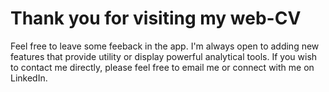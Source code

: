 # Thank you for visiting my web-CV

Feel free to leave some feeback in the app. I'm always open to adding new features that provide utility or display
powerful analytical tools. If you wish to contact me directly, please feel free to email me or connect with me on LinkedIn.
